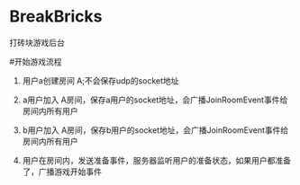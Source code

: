 # BreakBricks
打砖块游戏后台



#开始游戏流程

1. 用户a创建房间 A;不会保存udp的socket地址

2. a用户加入 A房间，保存a用户的socket地址，会广播JoinRoomEvent事件给房间内所有用户
3. b用户加入 A房间，保存b用户的socket地址，会广播JoinRoomEvent事件给房间内所有用户
4. 用户在房间内，发送准备事件，服务器监听用户的准备状态，如果用户都准备了，广播游戏开始事件
